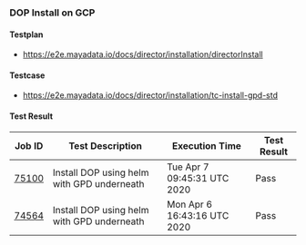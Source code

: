 ### DOP Install on GCP

#### Testplan

- https://e2e.mayadata.io/docs/director/installation/directorInstall

#### Testcase

- https://e2e.mayadata.io/docs/director/installation/tc-install-gpd-std

#### Test Result

| Job ID |   Test Description         | Execution Time |Test Result   |
 |---------|---------------------------| --------------|--------|
|     <a href= "https://gitlab.mayadata.io/oep/oep-e2e-gcp/-/jobs/75100">75100</a>           |  Install DOP using helm with GPD underneath           | Tue Apr  7 09:45:31 UTC 2020  | Pass |
 |    <a href= "https://gitlab.mayadata.io/oep/oep-e2e-gcp/-/jobs/74564">74564</a>   |  Install DOP using helm with GPD underneath           |  Mon Apr  6 16:43:16 UTC 2020     |Pass  |
